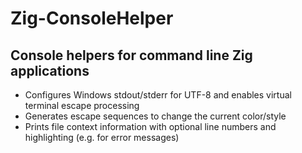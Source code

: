 # Zig-ConsoleHelper
## Console helpers for command line Zig applications

* Configures Windows stdout/stderr for UTF-8 and enables virtual terminal escape processing
* Generates escape sequences to change the current color/style
* Prints file context information with optional line numbers and highlighting (e.g. for error messages)

